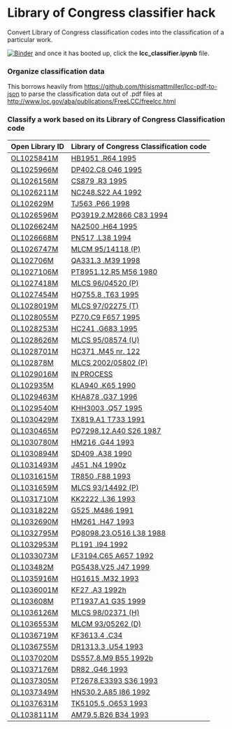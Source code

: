 # Library of Congress classifier hack
Convert Library of Congress classification codes into the classification of a particular work.

[![Binder](https://mybinder.org/badge_logo.svg)](https://mybinder.org/v2/gh/cclauss/library-of-congress-classifier-hack/master) and once it has booted up, click the __lcc_classifier.ipynb__ file.

### Organize classification data
This borrows heavily from https://github.com/thisismattmiller/lcc-pdf-to-json to parse the classification data out of .pdf files at http://www.loc.gov/aba/publications/FreeLCC/freelcc.html

### Classify a work based on its Library of Congress Classification code


Open Library ID | Library of Congress Classification code
-- | --
[OL1025841M](https://openlibrary.org/books/OL1025841M) | [HB1951 .R64 1995](https://openlibrary.org/books/HB1951.R641995)
[OL1025966M](https://openlibrary.org/books/OL1025966M) | [DP402.C8 O46 1995](https://openlibrary.org/books/DP402.C8O461995)
[OL1026156M](https://openlibrary.org/books/OL1026156M) | [CS879 .R3 1995](https://openlibrary.org/books/CS879.R31995)
[OL1026211M](https://openlibrary.org/books/OL1026211M) | [NC248.S22 A4 1992](https://openlibrary.org/books/NC248.S22A41992)
[OL102629M](https://openlibrary.org/books/OL102629M) | [TJ563 .P66 1998](https://openlibrary.org/books/TJ563.P661998)
[OL1026596M](https://openlibrary.org/books/OL1026596M) | [PQ3919.2.M2866 C83 1994](https://openlibrary.org/books/PQ3919.2.M2866C831994)
[OL1026624M](https://openlibrary.org/books/OL1026624M) | [NA2500 .H64 1995](https://openlibrary.org/books/NA2500.H641995)
[OL1026668M](https://openlibrary.org/books/OL1026668M) | [PN517 .L38 1994](https://openlibrary.org/books/PN517.L381994)
[OL1026747M](https://openlibrary.org/books/OL1026747M) | [MLCM 95/14118 (P)](https://openlibrary.org/books/MLCM95/14118(P))
[OL102706M](https://openlibrary.org/books/OL102706M) | [QA331.3 .M39 1998](https://openlibrary.org/books/QA331.3.M391998)
[OL1027106M](https://openlibrary.org/books/OL1027106M) | [PT8951.12.R5 M56 1980](https://openlibrary.org/books/PT8951.12.R5M561980)
[OL1027418M](https://openlibrary.org/books/OL1027418M) | [MLCS 96/04520 (P)](https://openlibrary.org/books/MLCS96/04520(P))
[OL1027454M](https://openlibrary.org/books/OL1027454M) | [HQ755.8 .T63 1995](https://openlibrary.org/books/HQ755.8.T631995)
[OL1028019M](https://openlibrary.org/books/OL1028019M) | [MLCS 97/02275 (T)](https://openlibrary.org/books/MLCS97/02275(T))
[OL1028055M](https://openlibrary.org/books/OL1028055M) | [PZ70.C9 F657 1995](https://openlibrary.org/books/PZ70.C9F6571995)
[OL1028253M](https://openlibrary.org/books/OL1028253M) | [HC241 .G683 1995](https://openlibrary.org/books/HC241.G6831995)
[OL1028626M](https://openlibrary.org/books/OL1028626M) | [MLCS 95/08574 (U)](https://openlibrary.org/books/MLCS95/08574(U))
[OL1028701M](https://openlibrary.org/books/OL1028701M) | [HC371 .M45 nr. 122](https://openlibrary.org/books/HC371.M45nr.122)
[OL102878M](https://openlibrary.org/books/OL102878M) | [MLCS 2002/05802 (P)](https://openlibrary.org/books/MLCS2002/05802(P))
[OL1029016M](https://openlibrary.org/books/OL1029016M) | [IN PROCESS](https://openlibrary.org/books/INPROCESS)
[OL102935M](https://openlibrary.org/books/OL102935M) | [KLA940 .K65 1990](https://openlibrary.org/books/KLA940.K651990)
[OL1029463M](https://openlibrary.org/books/OL1029463M) | [KHA878 .G37 1996](https://openlibrary.org/books/KHA878.G371996)
[OL1029540M](https://openlibrary.org/books/OL1029540M) | [KHH3003 .Q57 1995](https://openlibrary.org/books/KHH3003.Q571995)
[OL1030429M](https://openlibrary.org/books/OL1030429M) | [TX819.A1 T733 1991](https://openlibrary.org/books/TX819.A1T7331991)
[OL1030465M](https://openlibrary.org/books/OL1030465M) | [PQ7298.12.A40 S26 1987](https://openlibrary.org/books/PQ7298.12.A40S261987)
[OL1030780M](https://openlibrary.org/books/OL1030780M) | [HM216 .G44 1993](https://openlibrary.org/books/HM216.G441993)
[OL1030894M](https://openlibrary.org/books/OL1030894M) | [SD409 .A38 1990](https://openlibrary.org/books/SD409.A381990)
[OL1031493M](https://openlibrary.org/books/OL1031493M) | [J451 .N4 1990z](https://openlibrary.org/books/J451.N41990z)
[OL1031615M](https://openlibrary.org/books/OL1031615M) | [TR850 .F88 1993](https://openlibrary.org/books/TR850.F881993)
[OL1031659M](https://openlibrary.org/books/OL1031659M) | [MLCS 93/14492 (P)](https://openlibrary.org/books/MLCS93/14492(P))
[OL1031710M](https://openlibrary.org/books/OL1031710M) | [KK2222 .L36 1993](https://openlibrary.org/books/KK2222.L361993)
[OL1031822M](https://openlibrary.org/books/OL1031822M) | [G525 .M486 1991](https://openlibrary.org/books/G525.M4861991)
[OL1032690M](https://openlibrary.org/books/OL1032690M) | [HM261 .H47 1993](https://openlibrary.org/books/HM261.H471993)
[OL1032795M](https://openlibrary.org/books/OL1032795M) | [PQ8098.23.O516 L38 1988](https://openlibrary.org/books/PQ8098.23.O516L381988)
[OL1032953M](https://openlibrary.org/books/OL1032953M) | [PL191 .I94 1992](https://openlibrary.org/books/PL191.I941992)
[OL1033073M](https://openlibrary.org/books/OL1033073M) | [LF3194.C65 A657 1992](https://openlibrary.org/books/LF3194.C65A6571992)
[OL103482M](https://openlibrary.org/books/OL103482M) | [PG5438.V25 J47 1999](https://openlibrary.org/books/PG5438.V25J471999)
[OL1035916M](https://openlibrary.org/books/OL1035916M) | [HG1615 .M32 1993](https://openlibrary.org/books/HG1615.M321993)
[OL1036001M](https://openlibrary.org/books/OL1036001M) | [KF27 .A3 1992h](https://openlibrary.org/books/KF27.A31992h)
[OL103608M](https://openlibrary.org/books/OL103608M) | [PT1937.A1 G35 1999](https://openlibrary.org/books/PT1937.A1G351999)
[OL1036126M](https://openlibrary.org/books/OL1036126M) | [MLCS 98/02371 (H)](https://openlibrary.org/books/MLCS98/02371(H))
[OL1036553M](https://openlibrary.org/books/OL1036553M) | [MLCM 93/05262 (D)](https://openlibrary.org/books/MLCM93/05262(D))
[OL1036719M](https://openlibrary.org/books/OL1036719M) | [KF3613.4 .C34](https://openlibrary.org/books/KF3613.4.C34)
[OL1036755M](https://openlibrary.org/books/OL1036755M) | [DR1313.3 .U54 1993](https://openlibrary.org/books/DR1313.3.U541993)
[OL1037020M](https://openlibrary.org/books/OL1037020M) | [DS557.8.M9 B55 1992b](https://openlibrary.org/books/DS557.8.M9B551992b)
[OL1037176M](https://openlibrary.org/books/OL1037176M) | [DR82 .G46 1993](https://openlibrary.org/books/DR82.G461993)
[OL1037305M](https://openlibrary.org/books/OL1037305M) | [PT2678.E3393 S36 1993](https://openlibrary.org/books/PT2678.E3393S361993)
[OL1037349M](https://openlibrary.org/books/OL1037349M) | [HN530.2.A85 I86 1992](https://openlibrary.org/books/HN530.2.A85I861992)
[OL1037631M](https://openlibrary.org/books/OL1037631M) | [TK5105.5 .O653 1993](https://openlibrary.org/books/TK5105.5.O6531993)
[OL1038111M](https://openlibrary.org/books/OL1038111M) | [AM79.5.B26 B34 1993](https://openlibrary.org/books/AM79.5.B26B341993)

